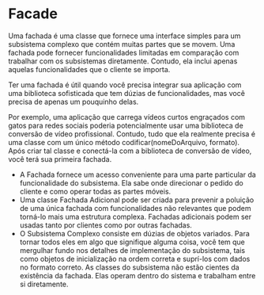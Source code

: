 # Facade

Uma fachada é uma classe que fornece uma interface simples para um subsistema complexo que contém muitas partes que se movem. Uma fachada pode fornecer funcionalidades limitadas em comparação com trabalhar com os subsistemas diretamente. Contudo, ela inclui apenas aquelas funcionalidades que o cliente se importa.

Ter uma fachada é útil quando você precisa integrar sua aplicação com uma biblioteca sofisticada que tem dúzias de funcionalidades, mas você precisa de apenas um pouquinho delas.

Por exemplo, uma aplicação que carrega vídeos curtos engraçados com gatos para redes sociais poderia potencialmente usar uma biblioteca de conversão de vídeo profissional. Contudo, tudo que ela realmente precisa é uma classe com um único método codificar(nomeDoArquivo, formato). Após criar tal classe e conectá-la com a biblioteca de conversão de vídeo, você terá sua primeira fachada.

* A Fachada fornece um acesso conveniente para uma parte particular da funcionalidade do subsistema. Ela sabe onde direcionar o pedido do cliente e como operar todas as partes móveis.
* Uma classe Fachada Adicional pode ser criada para prevenir a poluição de uma única fachada com funcionalidades não relevantes que podem torná-lo mais uma estrutura complexa. Fachadas adicionais podem ser usadas tanto por clientes como por outras fachadas.
* O Subsistema Complexo consiste em dúzias de objetos variados. Para tornar todos eles em algo que signifique alguma coisa, você tem que mergulhar fundo nos detalhes de implementação do subsistema, tais como objetos de inicialização na ordem correta e suprí-los com dados no formato correto.
As classes do subsistema não estão cientes da existência da fachada. Elas operam dentro do sistema e trabalham entre si diretamente.